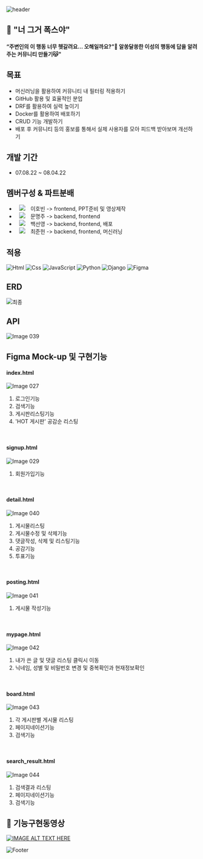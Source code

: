 ![header](https://capsule-render.vercel.app/api?type=waving&color=FF8339&height=150&section=header&text=Final%20Project&fontSize=30&style="color:white")

## 🦊 "너 그거 폭스야"
#### “주변인의 이 행동 너무 헷갈려요… 오해일까요?”🤔 알쏭달쏭한 이성의 행동에 답을 알려주는 커뮤니티 만들기😽"

## 목표
-  머신러닝을 활용하여 커뮤니티 내 필터링 적용하기
-  GitHub 활용 및 효율적인 분업
-  DRF를 활용하여 실력 높이기
-  Docker를 활용하여 배포하기
-  CRUD 기능 개발하기 
-  배포 후 커뮤니티 등의 홍보를 통해서 실제 사용자를 모아 피드백 받아보며 개선하기

## 개발 기간
-   07.08.22 ~ 08.04.22

## 멤버구성 & 파트분배
-   <a href="https://github.com/DingoFreestyle"><img 
          src="http://img.shields.io/badge/-Git%20Hub-010000?style=flat&logo=github&link=https://alpox.kr"
          style="height : auto; margin-left : 10px; margin-right : 10px;"/></a> 이호빈 -> frontend, PPT준비 및 영상제작
-   <a href="https://github.com/Moonmooj"><img 
          src="http://img.shields.io/badge/-Git%20Hub-010000?style=flat&logo=github&link=https://alpox.kr"
          style="height : auto; margin-left : 10px; margin-right : 10px;"/></a> 문명주 -> backend, frontend
-   <a href="https://github.com/seonyoungBaek"><img 
          src="http://img.shields.io/badge/-Git%20Hub-010000?style=flat&logo=github&link=https://alpox.kr"
          style="height : auto; margin-left : 10px; margin-right : 10px;"/></a> 백선영 -> backend, frontend, 배포
-   <a href="https://github.com/attabooi"><img 
          src="http://img.shields.io/badge/-Git%20Hub-010000?style=flat&logo=github&link=https://alpox.kr"
          style="height : auto; margin-left : 10px; margin-right : 10px;"/></a> 최준헌 -> backend, frontend, 머신러닝

## 적용
<img alt="Html" src ="https://img.shields.io/badge/HTML5-E34F26.svg?&style=for-the-badge&logo=HTML5&logoColor=white"/> <img alt="Css" src ="https://img.shields.io/badge/CSS3-1572B6.svg?&style=for-the-badge&logo=CSS3&logoColor=white"/> <img alt="JavaScript" src ="https://img.shields.io/badge/JavaScriipt-F7DF1E.svg?&style=for-the-badge&logo=JavaScript&logoColor=black"/> <img alt="Python" src ="https://img.shields.io/badge/Python-3776AB.svg?&style=for-the-badge&logo=Python&logoColor=white"/> <img alt="Django" src ="https://img.shields.io/badge/Django-E34F30.svg?&style=for-the-badge&logo=Django&logoColor=white"/> <img alt="Figma" src ="https://img.shields.io/badge/Figma-6F6EAE.svg?&style=for-the-badge&logo=Figma&logoColor=black"/>

## ERD
![최종](https://user-images.githubusercontent.com/102009707/182564965-2f7176fd-66b3-4796-a3d7-4f7391cd7f3f.png)

## API
![Image 039](https://user-images.githubusercontent.com/102009707/182573287-ee81505f-0176-4457-b1cf-a116f812a14c.png)

## Figma Mock-up 및 구현기능
#### index.html<br>
![Image 027](https://user-images.githubusercontent.com/102009707/182565460-3371f882-e54b-499c-bebd-0d9351206ff6.png)
<br>
1. 로그인기능
2. 검색기능
3. 게시판리스팅기능
4. 'HOT 게시판' 공감순 리스팅
<br>

#### signup.html <br>
![Image 029](https://user-images.githubusercontent.com/102009707/182566222-dbf07a85-10d1-4d7e-8493-c29091947c42.png)
<br>
1. 회원가입기능
<br>

#### detail.html<br>
![Image 040](https://user-images.githubusercontent.com/102009707/182575259-6283ceff-0289-43aa-90b2-8ae885619dd8.png)
<br>
1. 게시물리스팅
2. 게시물수정 및 삭제기능
2. 댓글작성, 삭제 및 리스팅기능
3. 공감기능
4. 투표기능
<br>

#### posting.html<br>
![Image 041](https://user-images.githubusercontent.com/102009707/182575775-882993dc-c36e-453d-b216-59de12935e56.png)
<br>
1. 게시물 작성기능
<br>

#### mypage.html<br>
![Image 042](https://user-images.githubusercontent.com/102009707/182576104-b98dc674-714f-440a-8f75-7cad094819e5.png)
<br>
1. 내가 쓴 글 및 댓글 리스팅 클릭시 이동
2. 닉네임, 성별 및 비밀번호 변경 및 중복확인과 현재정보확인
<br>

#### board.html<br>
![Image 043](https://user-images.githubusercontent.com/102009707/182576372-f5938f48-5d74-482d-a8b4-b7d9003e1ae9.png)
<br>
1. 각 게시판별 게시물 리스팅
2. 페이지네이션기능
3. 검색기능
<br>

#### search_result.html<br>
![Image 044](https://user-images.githubusercontent.com/102009707/182576550-469e9a92-7d19-40b7-921e-20dcc9228a51.png)
<br>
1. 검색결과 리스팅
2. 페이지네이션기능
3. 검색기능

## 👀 기능구현동영상
[![IMAGE ALT TEXT HERE](https://iboxcomein.com/wp-content/uploads/2021/08/%EC%9C%A0%ED%8A%9C%EB%B8%8C_%EB%A1%9C%EA%B3%A0.png)](https://www.youtube.com/watch?v=1MRtEahLy1I)


![Footer](https://capsule-render.vercel.app/api?type=waving&color=9370DB&height=200&section=footer)
